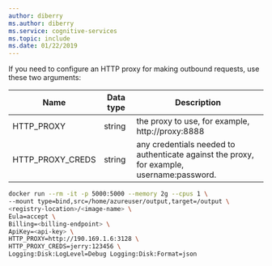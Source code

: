 ```yaml
--- 
author: diberry
ms.author: diberry
ms.service: cognitive-services
ms.topic: include
ms.date: 01/22/2019
--- 
```


If you need to configure an HTTP proxy for making outbound requests, use these two arguments:

| Name | Data type | Description |
|--|--|--|
|HTTP_PROXY|string|the proxy to use, for example, http://proxy:8888|
|HTTP_PROXY_CREDS|string|any credentials needed to authenticate against the proxy, for example, username:password.|

```bash
docker run --rm -it -p 5000:5000 --memory 2g --cpus 1 \
--mount type=bind,src=/home/azureuser/output,target=/output \
<registry-location>/<image-name> \
Eula=accept \
Billing=<billing-endpoint> \
ApiKey=<api-key> \
HTTP_PROXY=http://190.169.1.6:3128 \
HTTP_PROXY_CREDS=jerry:123456 \
Logging:Disk:LogLevel=Debug Logging:Disk:Format=json
```